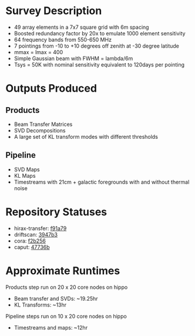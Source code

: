 # Survey Description

- 49 array elements in a 7x7 square grid with 6m spacing
- Boosted redundancy factor by 20x to emulate 1000 element sensitivity
- 64 frequency bands from 550-650 MHz
- 7 pointings from -10 to +10 degrees off zenith at -30 degree latitude
- mmax = lmax = 400
- Simple Gaussian beam with FWHM = lambda/6m
- Tsys = 50K with nominal sensitivity equivalent to 120days per pointing

# Outputs Produced

## Products

- Beam Transfer Matrices
- SVD Decompositions
- A large set of KL transform modes with different thresholds

## Pipeline

- SVD Maps
- KL Maps
- Timestreams with 21cm + galactic foregrounds with and without thermal noise

# Repository Statuses

- hirax-transfer: [f91a79](https://github.com/hirax-array/hirax_transfer/commit/f91a7938004302be20673be399ba3c4b53e16219)
- driftscan: [3947b3](https://github.com/hirax-array/driftscan/commit/3947b3fe57725ca51ecee0f88c7f1816ccadcf85)
- cora: [f2b256](https://github.com/radiocosmology/cora/commit/f2b25635b80ae5fb3adf4fd37ec11fd248f2f885)
- caput: [47736b](https://github.com/radiocosmology/caput/commit/47736b574062020fcb76c9351d33b8c18b85ad23)

# Approximate Runtimes

Products step run on 20 x 20 core nodes on hippo

- Beam transfer and SVDs: ~19.25hr
- KL Transforms: ~13hr

Pipeline steps run on 10 x 20 core nodes on hippo

- Timestreams and maps: ~12hr


